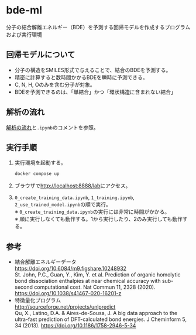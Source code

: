 # bde-ml
分子の結合解離エネルギー（BDE）を予測する回帰モデルを作成するプログラムおよび実行環境

## 回帰モデルについて
- 分子の構造をSMILES形式で与えることで、結合のBDEを予測する。
- 精密に計算すると数時間かかるBDEを瞬時に予測できる。
- C, N, H, Oのみを含む分子が対象。
- BDEを予測できるのは、「単結合」かつ「環状構造に含まれない結合」

## 解析の流れ
[解析の流れ](./work/解析の流れ.drawio.svg)と`.ipynb`のコメントを参照。

## 実行手順
1. 実行環境を起動する。
   ```bash
   docker compose up
   ```

2. ブラウザで[http://localhost:8888/lab](http://localhost:8888/lab)にアクセス。

3. `0_create_training_data.ipynb`, `1_training.ipynb`, `2_use_trained_model.ipynb`の順で実行。  
   ※ `0_create_training_data.ipynb`の実行には非常に時間がかかる。  
   ※ 順に実行しなくても動作する。1から実行したり、2のみ実行しても動作する。

## 参考
- 結合解離エネルギーデータ  
  https://doi.org/10.6084/m9.figshare.10248932  
  St. John, P.C., Guan, Y., Kim, Y. et al. Prediction of organic homolytic bond dissociation enthalpies at near chemical accuracy with sub-second computational cost. Nat Commun 11, 2328 (2020). https://doi.org/10.1038/s41467-020-16201-z
- 特徴量化プログラム  
  http://sourceforge.net/projects/unlpredict  
  Qu, X., Latino, D.A. & Aires-de-Sousa, J. A big data approach to the ultra-fast prediction of DFT-calculated bond energies. J Cheminform 5, 34 (2013). https://doi.org/10.1186/1758-2946-5-34
  